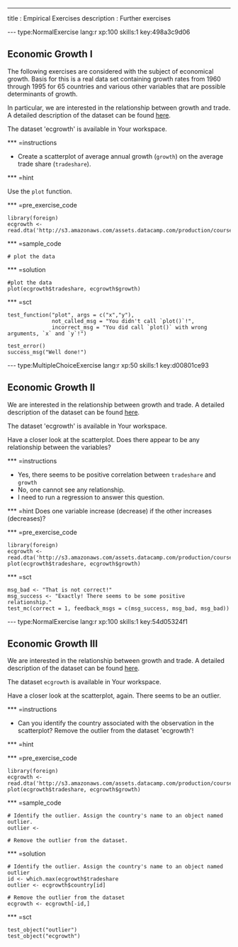 ---
title       : Empirical Exercises
description : Further exercises


--- type:NormalExercise lang:r xp:100 skills:1 key:498a3c9d06
## Economic Growth I

The following exercises are considered with the subject of economical growth. Basis for this is a real data set containing growth rates from 1960 through 1995 for 65 countries and various other variables that are possible determinants of growth. 

In particular, we are interested in the relationship between growth and trade. A detailed description of the dataset can be found <a href="http://wps.pearsoned.co.uk/wps/media/objects/12401/12699039/empirical/empex_tb/Growth_Description.pdf">here</a>. 

The dataset 'ecgrowth' is available in Your workspace.

*** =instructions

- Create a scatterplot of average annual growth (`growth`) on the average trade share (`tradeshare`).

*** =hint

Use the `plot` function.

*** =pre_exercise_code
```{r}
library(foreign)
ecgrowth <- read.dta('http://s3.amazonaws.com/assets.datacamp.com/production/course_1276/datasets/Growth.dta')
```

*** =sample_code
```{r}
# plot the data
```

*** =solution
```{r}
#plot the data
plot(ecgrowth$tradeshare, ecgrowth$growth)
```

*** =sct
```{r}
test_function("plot", args = c("x","y"),
              not_called_msg = "You didn't call `plot()`!",
              incorrect_msg = "You did call `plot()` with wrong arguments, `x` and `y`!")

test_error()
success_msg("Well done!")
```

--- type:MultipleChoiceExercise lang:r xp:50 skills:1 key:d00801ce93
## Economic Growth II

We are interested in the relationship between growth and trade. A detailed description of the dataset can be found <a href="http://wps.pearsoned.co.uk/wps/media/objects/12401/12699039/empirical/empex_tb/Growth_Description.pdf">here</a>. 

The dataset 'ecgrowth' is available in Your workspace.

Have a closer look at the scatterplot. Does there appear to be any relationship between the variables?


*** =instructions
- Yes, there seems to be positive correlation between `tradeshare` and `growth`
- No, one cannot see any relationship.
- I need to run a regression to answer this question.

*** =hint
Does one variable increase (decrease) if the other increases (decreases)?

*** =pre_exercise_code
```{r}
library(foreign)
ecgrowth <- read.dta('http://s3.amazonaws.com/assets.datacamp.com/production/course_1276/datasets/Growth.dta')
plot(ecgrowth$tradeshare, ecgrowth$growth)
```

*** =sct
```{r}
msg_bad <- "That is not correct!"
msg_success <- "Exactly! There seems to be some positive relationship."
test_mc(correct = 1, feedback_msgs = c(msg_success, msg_bad, msg_bad))
```




--- type:NormalExercise lang:r xp:100 skills:1 key:54d05324f1
## Economic Growth III

We are interested in the relationship between growth and trade. A detailed description of the dataset can be found <a href="http://wps.pearsoned.co.uk/wps/media/objects/12401/12699039/empirical/empex_tb/Growth_Description.pdf">here</a>. 

The dataset `ecgrowth` is available in Your workspace.

Have a closer look at the scatterplot, again. There seems to be an outlier.

*** =instructions
- Can you identify the country associated with the observation in the scatterplot? Remove the outlier from the dataset 'ecgrowth'!

*** =hint

*** =pre_exercise_code
```{r}
library(foreign)
ecgrowth <- read.dta('http://s3.amazonaws.com/assets.datacamp.com/production/course_1276/datasets/Growth.dta')
plot(ecgrowth$tradeshare, ecgrowth$growth)
```

*** =sample_code
```{r}
# Identify the outlier. Assign the country's name to an object named outlier.
outlier <-

# Remove the outlier from the dataset.

```

*** =solution
```{r}
# Identify the outlier. Assign the country's name to an object named outlier
id <- which.max(ecgrowth$tradeshare
outlier <- ecgrowth$country[id]

# Remove the outlier from the dataset
ecgrowth <- ecgrowth[-id,]
```

*** =sct
```{r}
test_object("outlier")
test_object("ecgrowth")
```
